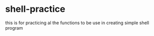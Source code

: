 # shell-practice
this is for practicing al the functions to be use in creating simple shell program
